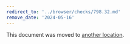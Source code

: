 ```yaml
---
redirect_to: '../browser/checks/798.32.md'
remove_date: '2024-05-16'
---
```


This document was moved to [another location](../browser/checks/798.32.md).

<!-- This redirect file can be deleted after 2024-05-16. -->
<!-- Redirects that point to other docs in the same project expire in three months. -->
<!-- Redirects that point to docs in a different project or site (for example, link is not relative and starts with `https:`) expire in one year. -->
<!-- Before deletion, see: https://docs.gitlab.com/ee/development/documentation/redirects.html -->
